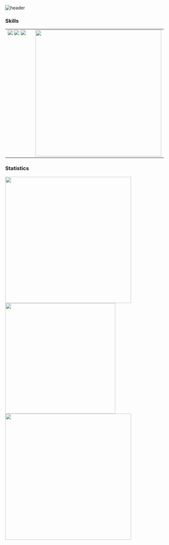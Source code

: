 ![header](https://capsule-render.vercel.app/api?type=waving&height=300&text=RoadToGOTY%20&desc=Jong%20Geun%20Oh&color=auto)

### Skills

<table>
    <tr>
        <td style="vertical-align: top; padding-right: 20px;" width="400">
            <div>
                <img src="https://img.shields.io/badge/C++-00599C?style=flat-square&logo=cplusplus&logoColor=white"/>
                <img src="https://img.shields.io/badge/C-A8B9CC?style=flat-square&logo=c&logoColor=white"/>
                <img src="https://img.shields.io/badge/Unreal5-0E1128?style=flat-square&logo=unrealengine&logoColor=white"/>
            </div>
        </td>
        <td>
            <img src="https://github.com/user-attachments/assets/cc3d8038-97c4-4e67-921d-6d19754fecae" width="400"/>
        </td>
    </tr>
</table>











### Statistics
<div>    
    <a href="https://github.com/anuraghazra/github-readme-stats">
        <img src="https://github-readme-stats.vercel.app/api?username=johnnyoh555&show_icons=true&theme=radical" width="400"/>
    </a>
    <a href="https://solved.ac/johnny55">
        <img src="http://mazassumnida.wtf/api/v2/generate_badge?boj=johnny55" width="350"/>
    </a>
</div>
<a href="https://github.com/anuraghazra/github-readme-stats">
    <img src="https://github-readme-stats.vercel.app/api/top-langs/?username=johnnyoh555&layout=compact" width="400"/>
</a>

